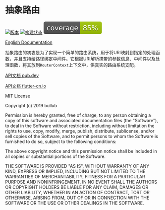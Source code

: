 # 抽象路由

[![版本](https://img.shields.io/badge/version-1.0.7-blue.svg)](https://pub.dev/packages/abstract_router)
[![构建状态](https://travis-ci.org/dart-router/abstract-router.svg?branch=master)](https://travis-ci.org/dart-router/abstract-router)
![单元测试覆盖率](https://raw.githubusercontent.com/dart-router/abstract-router/master/coverage_badge.svg?sanitize=true)

[English Documentation](./README.md)

抽象路由的初衷是为了实现一个简单的路由系统，用于将URI映射到指定的处理函数，并且支持给路径绑定中间件。它根据URI解析携带的参数信息、中间件以及处理函数，将其放到`RouterContext`上下文中，供真实的路由系统支配。

[API文档 pub.dev](https://pub.dev/documentation/abstract_router/latest/)

[API文档 flutter-cn.io](https://pub.flutter-io.cn/documentation/abstract_router/latest/)

MIT License

Copyright (c) 2019 bullub

Permission is hereby granted, free of charge, to any person obtaining a copy
of this software and associated documentation files (the "Software"), to deal
in the Software without restriction, including without limitation the rights
to use, copy, modify, merge, publish, distribute, sublicense, and/or sell
copies of the Software, and to permit persons to whom the Software is
furnished to do so, subject to the following conditions:

The above copyright notice and this permission notice shall be included in all
copies or substantial portions of the Software.

THE SOFTWARE IS PROVIDED "AS IS", WITHOUT WARRANTY OF ANY KIND, EXPRESS OR
IMPLIED, INCLUDING BUT NOT LIMITED TO THE WARRANTIES OF MERCHANTABILITY,
FITNESS FOR A PARTICULAR PURPOSE AND NONINFRINGEMENT. IN NO EVENT SHALL THE
AUTHORS OR COPYRIGHT HOLDERS BE LIABLE FOR ANY CLAIM, DAMAGES OR OTHER
LIABILITY, WHETHER IN AN ACTION OF CONTRACT, TORT OR OTHERWISE, ARISING FROM,
OUT OF OR IN CONNECTION WITH THE SOFTWARE OR THE USE OR OTHER DEALINGS IN THE
SOFTWARE.
